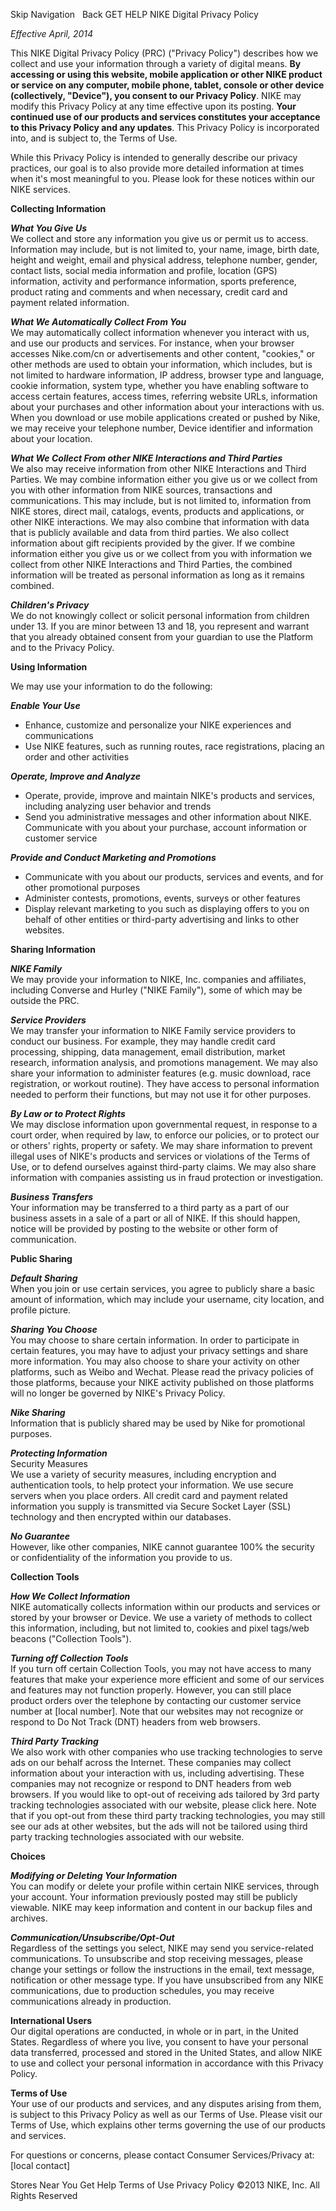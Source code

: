 Skip Navigation   Back GET HELP NIKE Digital Privacy Policy  

_Effective April, 2014_

  

This NIKE Digital Privacy Policy (PRC) ("Privacy Policy") describes how we collect and use your information through a variety of digital means. **By accessing or using this website, mobile application or other NIKE product or service on any computer, mobile phone, tablet, console or other device (collectively, "Device"), you consent to our Privacy Policy**. NIKE may modify this Privacy Policy at any time effective upon its posting. **Your continued use of our products and services constitutes your acceptance to this Privacy Policy and any updates**. This Privacy Policy is incorporated into, and is subject to, the Terms of Use.

While this Privacy Policy is intended to generally describe our privacy practices, our goal is to also provide more detailed information at times when it's most meaningful to you. Please look for these notices within our NIKE services.

**Collecting Information**

**_What You Give Us_**  
We collect and store any information you give us or permit us to access. Information may include, but is not limited to, your name, image, birth date, height and weight, email and physical address, telephone number, gender, contact lists, social media information and profile, location (GPS) information, activity and performance information, sports preference, product rating and comments and when necessary, credit card and payment related information.

**_What We Automatically Collect From You_**  
We may automatically collect information whenever you interact with us, and use our products and services. For instance, when your browser accesses Nike.com/cn or advertisements and other content, "cookies," or other methods are used to obtain your information, which includes, but is not limited to hardware information, IP address, browser type and language, cookie information, system type, whether you have enabling software to access certain features, access times, referring website URLs, information about your purchases and other information about your interactions with us. When you download or use mobile applications created or pushed by Nike, we may receive your telephone number, Device identifier and information about your location.

**_What We Collect From other NIKE Interactions and Third Parties_**  
We also may receive information from other NIKE Interactions and Third Parties. We may combine information either you give us or we collect from you with other information from NIKE sources, transactions and communications. This may include, but is not limited to, information from NIKE stores, direct mail, catalogs, events, products and applications, or other NIKE interactions. We may also combine that information with data that is publicly available and data from third parties. We also collect information about gift recipients provided by the giver. If we combine information either you give us or we collect from you with information we collect from other NIKE Interactions and Third Parties, the combined information will be treated as personal information as long as it remains combined.

**_Children's Privacy_**  
We do not knowingly collect or solicit personal information from children under 13. If you are minor between 13 and 18, you represent and warrant that you already obtained consent from your guardian to use the Platform and to the Privacy Policy.

**Using Information**

We may use your information to do the following:

**_Enable Your Use_**

*   Enhance, customize and personalize your NIKE experiences and communications
*   Use NIKE features, such as running routes, race registrations, placing an order and other activities

**_Operate, Improve and Analyze_**

*   Operate, provide, improve and maintain NIKE's products and services, including analyzing user behavior and trends
*   Send you administrative messages and other information about NIKE. Communicate with you about your purchase, account information or customer service

**_Provide and Conduct Marketing and Promotions_**

*   Communicate with you about our products, services and events, and for other promotional purposes
*   Administer contests, promotions, events, surveys or other features
*   Display relevant marketing to you such as displaying offers to you on behalf of other entities or third-party advertising and links to other websites.

**Sharing Information**

**_NIKE Family_**  
We may provide your information to NIKE, Inc. companies and affiliates, including Converse and Hurley ("NIKE Family"), some of which may be outside the PRC.

**_Service Providers_**  
We may transfer your information to NIKE Family service providers to conduct our business. For example, they may handle credit card processing, shipping, data management, email distribution, market research, information analysis, and promotions management. We may also share your information to administer features (e.g. music download, race registration, or workout routine). They have access to personal information needed to perform their functions, but may not use it for other purposes.

**_By Law or to Protect Rights_**  
We may disclose information upon governmental request, in response to a court order, when required by law, to enforce our policies, or to protect our or others' rights, property or safety. We may share information to prevent illegal uses of NIKE's products and services or violations of the Terms of Use, or to defend ourselves against third-party claims. We may also share information with companies assisting us in fraud protection or investigation.

**_Business Transfers_**  
Your information may be transferred to a third party as a part of our business assets in a sale of a part or all of NIKE. If this should happen, notice will be provided by posting to the website or other form of communication.

**Public Sharing**

**_Default Sharing_**  
When you join or use certain services, you agree to publicly share a basic amount of information, which may include your username, city location, and profile picture.

**_Sharing You Choose_**  
You may choose to share certain information. In order to participate in certain features, you may have to adjust your privacy settings and share more information. You may also choose to share your activity on other platforms, such as Weibo and Wechat. Please read the privacy policies of those platforms, because your NIKE activity published on those platforms will no longer be governed by NIKE's Privacy Policy.

**_Nike Sharing_**  
Information that is publicly shared may be used by Nike for promotional purposes.

**_Protecting Information_**  
Security Measures  
We use a variety of security measures, including encryption and authentication tools, to help protect your information. We use secure servers when you place orders. All credit card and payment related information you supply is transmitted via Secure Socket Layer (SSL) technology and then encrypted within our databases.

**_No Guarantee_**  
However, like other companies, NIKE cannot guarantee 100% the security or confidentiality of the information you provide to us.

**Collection Tools**

**_How We Collect Information_**  
NIKE automatically collects information within our products and services or stored by your browser or Device. We use a variety of methods to collect this information, including, but not limited to, cookies and pixel tags/web beacons ("Collection Tools").

**_Turning off Collection Tools_**  
If you turn off certain Collection Tools, you may not have access to many features that make your experience more efficient and some of our services and features may not function properly. However, you can still place product orders over the telephone by contacting our customer service number at \[local number\]. Note that our websites may not recognize or respond to Do Not Track (DNT) headers from web browsers.

**_Third Party Tracking_**  
We also work with other companies who use tracking technologies to serve ads on our behalf across the Internet. These companies may collect information about your interaction with us, including advertising. These companies may not recognize or respond to DNT headers from web browsers. If you would like to opt-out of receiving ads tailored by 3rd party tracking technologies associated with our website, please click here. Note that if you opt-out from these third party tracking technologies, you may still see our ads at other websites, but the ads will not be tailored using third party tracking technologies associated with our website.

**Choices**

**_Modifying or Deleting Your Information_**  
You can modify or delete your profile within certain NIKE services, through your account. Your information previously posted may still be publicly viewable. NIKE may keep information and content in our backup files and archives.

**_Communication/Unsubscribe/Opt-Out_**  
Regardless of the settings you select, NIKE may send you service-related communications. To unsubscribe and stop receiving messages, please change your settings or follow the instructions in the email, text message, notification or other message type. If you have unsubscribed from any NIKE communications, due to production schedules, you may receive communications already in production.

**International Users**  
Our digital operations are conducted, in whole or in part, in the United States. Regardless of where you live, you consent to have your personal data transferred, processed and stored in the United States, and allow NIKE to use and collect your personal information in accordance with this Privacy Policy.

**Terms of Use**  
Your use of our products and services, and any disputes arising from them, is subject to this Privacy Policy as well as our Terms of Use. Please visit our Terms of Use, which explains other terms governing the use of our products and services.

For questions or concerns, please contact Consumer Services/Privacy at: \[local contact\]

  
Stores Near You Get Help Terms of Use Privacy Policy ©2013 NIKE, Inc. All Rights Reserved
